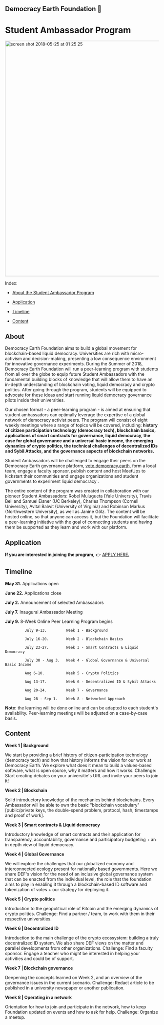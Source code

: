## Democracy Earth Foundation 🌿 

# Student Ambassador Program

<img width="771" alt="screen shot 2018-05-25 at 01 25 25" src="https://user-images.githubusercontent.com/18194034/40526725-c6943ad0-5fbe-11e8-93f1-21d463c04c4a.png">

Index:

* [About the Student Ambassador Program](#About)

* [Application](#Application)

* [Timeline](#Timeline)

* [Content](#Content)

## About<a name="About"></a>

Democracy Earth Foundation aims to build a global movement for blockchain-based liquid democracy. Universities are rich with micro-activism and decision-making, presenting a low consequence environment for innovative governance experiments. During the Summer of 2018, Democracy Earth Foundation will run a peer-learning program with students from all over the globe to equip future Student Ambassadors with the fundamental building blocks of knowledge that will allow them to have an in-depth understanding of blockchain voting, liquid democracy and crypto politics. After going through the program, students will be equipped to advocate for these ideas and start running liquid democracy governance pilots inside their universities. 

Our chosen format - a peer-learning program - is aimed at ensuring that student ambassadors can optimally leverage the expertise of a global network of democracy activist peers. The program will consist of eight weekly meetings where a range of topics will be covered, including: **history of citizen participation technology (democracy tech), blockchain basics, applications of smart contracts for governance, liquid democracy, the case for global governance and a universal basic income, the emerging dynamics of crypto politics, the technical challenges of decentralized IDs and Sybil Attacks, and the governance aspects of blockchain networks.** 

Student Ambassadors will be challenged to engage their peers on the Democracy Earth governance platform, [vote.democracy.earth](https://vote.democracy.earth/), form a local team, engage a faculty sponsor, publish content and host MeetUps to kickstart their communities and engage organizations and student governments to experiment liquid democracy . 

The entire content of the program was created in collaboration with our pioneer Student Ambassadors: Robel Mulugueta (Yale University), Travis Bell and Samuel Eisner (UC Berkeley), Charles Thompson (Cornell University), Avital Balwit (University of Virginia) and Robinson Markus (Northwestern University), as well as Janine Gölz. The content will be hosted online, so that anyone can access it, but the Foundation will facilitate a peer-learning initiative with the goal of connecting students and having them be supported as they learn and work with our platform.

## Application<a name="Application"></a>

**If you are interested in joining the program,** 👉 [APPLY HERE.](https://democracyearthfoundation.typeform.com/to/QhsJjm)

## Timeline<a name="Timeline"></a>

**May 31.**   Applications open

**June 22.**  Applications close

**July 2.**   Announcement of selected Ambassadors 

**July 7.**   Inaugural Ambassador Meeting

**July 9.**   8-Week Online Peer Learning Program begins

             July 9-13.         Week 1 - Background
                    
             July 16-20.        Week 2 - Blockchain Basics
                    
             July 23-27.        Week 3 - Smart Contracts & Liquid Democracy
                    
             July 30 - Aug 3.   Week 4 - Global Governance & Universal Basic Income
                    
             Aug 6-10.          Week 5 - Crypto Politics
                    
             Aug 13-17.         Week 6 - Decentralized ID & Sybil Attacks
                    
             Aug 20-24.         Week 7 - Governance
                    
             Aug 28 - Sep 1.    Week 8 - Networked Approach
                    
                    


**Note:** the learning will be done online and can be adapted to each student's availability. Peer-learning meetings will be adjusted on a case-by-case basis.

## Content<a name="Content"></a>

**Week 1 | Background**

We start by providing a brief history of citizen-participation technology (democracy tech) and how that history informs the vision for our work at Democracy Earth. We explore what does it mean to build a values-based software, what is open source, why it matters and how it works. 
Challenge: Start creating debates on your universitie's URL and invite your peers to join it!

**Week 2  | Blockchain**

Solid introductory knowledge of the mechanics behind blockchains. Every Ambassador will be able to own the basic "blockchain vocabulary" [public/private keys, the double-spend problem, protocol, hash, timestamps and proof of work].

**Week 3 | Smart contracts & Liquid democracy**

Introductory knowledge of smart contracts and their application for transparency, accountability, governance and participatory budgeting + an in depth view of liquid democracy.

**Week 4 | Global Governance**

We will explore the challenges that our globalized economy and interconnected ecology present for nationally based governments. Here we share DEF's vision for the need of an inclusive global governance system that can be enacted from the individual level, the role that the foundation aims to play in enabling it through a blockchain-based ID software and tokenization of votes + our strategy for deploying it.

**Week 5 | Crypto politics**

Introduction to the geopolitical role of Bitcoin and the emerging dynamics of crypto politics. 
Challenge:	Find a partner / team, to work with them in their respective universities.


**Week 6 | Decentralized ID**

Introduction to the main challenge of the crypto ecossystem: building a truly decentralized ID system. We also share DEF views on the matter and parallel developments from other organizations. 
Challenge:	Find a faculty sponsor. Engage a teacher who might be interested in helping your activities and could be of support.


**Week 7 | Blockchain governance**

Deepening the concepts learned on Week 2, and an overview of the governance issues in the current scenario. 
Challenge: 	Redact article to be published in a university newspaper or another publication.

**Week 8  | Operating in a network**

Orientation for how to join and participate in the network, how to keep Foundation updated on events and how to ask for help.
Challenge: 	Organize a meetup.





